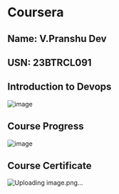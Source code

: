 # Coursera
## Name: V.Pranshu Dev
## USN: 23BTRCL091
## Introduction to Devops
![image](https://github.com/user-attachments/assets/27653456-834c-40d7-a43e-39d213ab0a21)

## Course Progress
![image](https://github.com/user-attachments/assets/8c5d8fc2-44f9-41a1-89c0-d7c89e86e76c)

## Course Certificate
![Uploading image.png…]()
